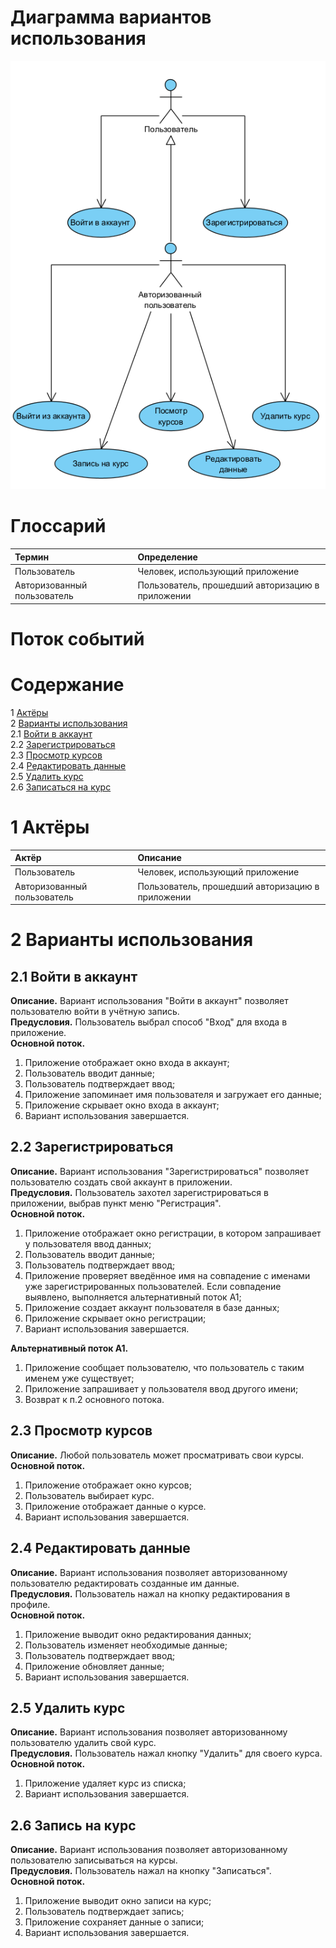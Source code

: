 # Диаграмма вариантов использования

![Диаграмма вариантов использования](images/useCaseDiagram.png) 
  
# Глоссарий

| Термин | Определение |
|:--|:--|
| Пользователь | Человек, использующий приложение |
| Авторизованный пользователь | Пользователь, прошедший авторизацию в приложении |
  
# Поток событий 

# Содержание
1 [Актёры](#actors)  
2 [Варианты использования](#use_case)  
2.1 [Войти в аккаунт](#sign_in_to_your_account)  
2.2 [Зарегистрироваться](#sign_up)    
2.3 [Просмотр курсов](#sign_in_as_visitor)   
2.4 [Редактировать данные](#find_film_in_list)  
2.5 [Удалить курс](#find_film_info)  
2.6 [Записаться на курс](#view_film_info)     

<a name="actors"/>

# 1 Актёры

| Актёр | Описание |
|:--|:--|
| Пользователь | Человек, использующий приложение |
| Авторизованный пользователь | Пользователь, прошедший авторизацию в приложении |

<a name="use_case"/>

# 2 Варианты использования

<a name="sign_in_to_your_account"/>

## 2.1 Войти в аккаунт

**Описание.** Вариант использования "Войти в аккаунт" позволяет пользователю войти в учётную запись.  
**Предусловия.** Пользователь выбрал способ "Вход" для входа в приложение.  
**Основной поток.**
1. Приложение отображает окно входа в аккаунт;
2. Пользователь вводит данные;
3. Пользователь подтверждает ввод;
4. Приложение запоминает имя пользователя и загружает его данные;
5. Приложение скрывает окно входа в аккаунт;
6. Вариант использования завершается.

<a name="sign_up"/>

## 2.2 Зарегистрироваться

**Описание.** Вариант использования "Зарегистрироваться" позволяет пользователю создать свой аккаунт в приложении.  
**Предусловия.** Пользователь захотел зарегистрироваться в приложении, выбрав пункт меню "Регистрация".  
**Основной поток.**
1. Приложение отображает окно регистрации, в котором запрашивает у пользователя ввод данных;
2. Пользователь вводит данные;
3. Пользователь подтверждает ввод;
4. Приложение проверяет введённое имя на совпадение с именами уже зарегистрированных пользователей. Если совпадение выявлено, выполняется альтернативный поток А1;
5. Приложение создает аккаунт пользователя в базе данных;
6. Приложение скрывает окно регистрации;
7. Вариант использования завершается.

**Альтернативный поток А1.**
1. Приложение сообщает пользователю, что пользователь с таким именем уже существует;
2. Приложение запрашивает у пользователя ввод другого имени;
3. Возврат к п.2 основного потока.

<a name="sign_in_as_visitor"/>

## 2.3 Просмотр курсов

**Описание.** Любой пользователь может просматривать свои курсы.   
**Основной поток.**
1. Приложение отображает окно курсов;
2. Пользователь выбирает курс.
3. Приложение отображает данные о курсе.
4. Вариант использования завершается.

<a name="view_film_list"/>

<a name="find_film_in_list"/>

## 2.4 Редактировать данные

**Описание.** Вариант использования позволяет авторизованному пользователю редактировать созданные им данные.  
**Предусловия.** Пользователь нажал на кнопку редактирования в профиле.  
**Основной поток.**
1. Приложение выводит окно редактирования данных;
2. Пользователь изменяет необходимые данные;
3. Пользователь подтверждает ввод;
4. Приложение обновляет данные;
5. Вариант использования завершается.

<a name="find_film_info"/>

## 2.5 Удалить курс

**Описание.** Вариант использования позволяет авторизованному пользователю удалить свой курс.  
**Предусловия.** Пользователь нажал кнопку "Удалить" для своего курса.  
**Основной поток.**
1. Приложение удаляет курс из списка;
2. Вариант использования завершается.

<a name="view_film_info"/>

## 2.6 Запись на курс

**Описание.** Вариант использования позволяет авторизованному пользователю записываться на курсы.  
**Предусловия.** Пользователь нажал на кнопку "Записаться".  
**Основной поток.**
1. Приложение выводит окно записи на курс;
2. Пользователь подтверждает запись;
3. Приложение сохраняет данные о записи;
4. Вариант использования завершается.
